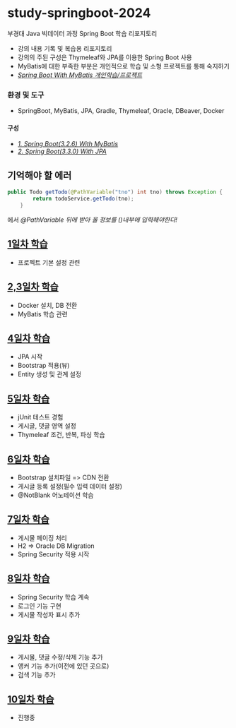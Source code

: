 # study-springboot-2024
부경대 Java 빅데이터 과정 Spring Boot 학습 리포지토리
- 강의 내용 기록 및 복습용 리포지토리
- 강의의 주된 구성은 Thymeleaf와 JPA를 이용한 Spring Boot 사용
- MyBatis에 대한 부족한 부분은 개인적으로 학습 및 소형 프로젝트를 통해 숙지하기
- _[Spring Boot With MyBatis 개인학습/프로젝트](https://github.com/Koeyh/practice-SpringBoot)_

### 환경 및 도구
- SpringBoot, MyBatis, JPA, Gradle, Thymeleaf, Oracle, DBeaver, Docker

#### 구성
- _[1. Spring Boot(3.2.6) With MyBatis](https://github.com/Koeyh/study-springboot-2024/tree/main/spring02)_
- _[2. Spring Boot(3.3.0) With JPA](https://github.com/Koeyh/study-springboot-2024/tree/main/spring03/backboard)_

## 기억해야 할 에러
```java
public Todo getTodo(@PathVariable("tno") int tno) throws Exception {
        return todoService.getTodo(tno);
    }
```
에서 _@PathVariable 뒤에 받아 올 정보를 ()내부에 입력해야한다!_

## [1일차 학습](https://github.com/Koeyh/study-springboot-2024/blob/main/Day01.md)
- 프로젝트 기본 설정 관련

## [2,3일차 학습](https://github.com/Koeyh/study-springboot-2024/blob/main/Day0203.md)
- Docker 설치, DB 전환
- MyBatis 학습 관련

## [4일차 학습](https://github.com/Koeyh/study-springboot-2024/blob/main/Day04.md)
- JPA 시작
- Bootstrap 적용(뷰)
- Entity 생성 및 관계 설정
  
## [5일차 학습](https://github.com/Koeyh/study-springboot-2024/blob/main/Day05.md)
- jUnit 테스트 경험
- 게시글, 댓글 영역 설정
- Thymeleaf 조건, 반복, 파싱 학습
  
## [6일차 학습](https://github.com/Koeyh/study-springboot-2024/blob/main/Day06.md)
- Bootstrap 설치파일 => CDN 전환
- 게시글 등록 설정(필수 입력 데이터 설정)
- @NotBlank 어노테이션 학습

## [7일차 학습](https://github.com/Koeyh/study-springboot-2024/blob/main/Day07.md)
- 게시물 페이징 처리
- H2 => Oracle DB Migration
- Spring Security 적용 시작

## [8일차 학습](https://github.com/Koeyh/study-springboot-2024/blob/main/Day08.md)
- Spring Security 학습 계속
- 로그인 기능 구현
- 게시물 작성자 표시 추가

## [9일차 학습](https://github.com/Koeyh/study-springboot-2024/blob/main/Day09.md)
- 게시물, 댓글 수정/삭제 기능 추가
- 앵커 기능 추가(이전에 있던 곳으로)
- 검색 기능 추가

## [10일차 학습](https://github.com/Koeyh/study-springboot-2024/blob/main/Day10.md)
- 진행중









